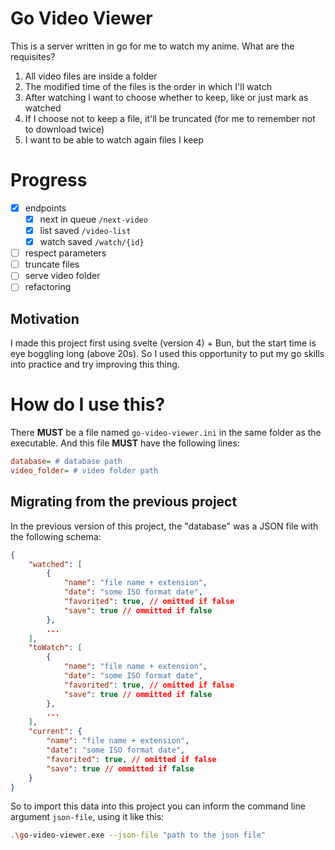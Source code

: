 # Go Video Viewer

This is a server written in go for me to watch my anime. What are the requisites?

1. All video files are inside a folder
2. The modified time of the files is the order in which I'll watch
3. After watching I want to choose whether to keep, like or just mark as watched
4. If I choose not to keep a file, it'll be truncated (for me to remember not to download twice)
5. I want to be able to watch again files I keep
   
# Progress

- [x] endpoints
  - [x] next in queue `/next-video`
  - [x] list saved `/video-list`
  - [x] watch saved `/watch/{id}`
- [ ] respect parameters
- [ ] truncate files
- [ ] serve video folder
- [ ] refactoring

## Motivation

I made this project first using svelte (version 4) + Bun, but the start time is eye boggling long (above 20s). So I used this opportunity to put my go skills into practice and try improving this thing.

# How do I use this?

There **MUST** be a file named `go-video-viewer.ini` in the same folder as the executable. And this file **MUST** have the following lines:

```ini
database= # database path
video_folder= # video folder path
```

## Migrating from the previous project

In the previous version of this project, the "database" was a JSON file with the following schema:

```json
{
    "watched": [
        {
            "name": "file name + extension",
            "date": "some ISO format date",
            "favorited": true, // omitted if false
            "save": true // ommitted if false
        },
        ...
    ],
    "toWatch": [
        {
            "name": "file name + extension",
            "date": "some ISO format date",
            "favorited": true, // omitted if false
            "save": true // ommitted if false
        },
        ...
    ],
    "current": {
        "name": "file name + extension",
        "date": "some ISO format date",
        "favorited": true, // omitted if false
        "save": true // ommitted if false
    }
}
```

So to import this data into this project you can inform the command line argument `json-file`, using it like this:

```bash
.\go-video-viewer.exe --json-file "path to the json file"
```